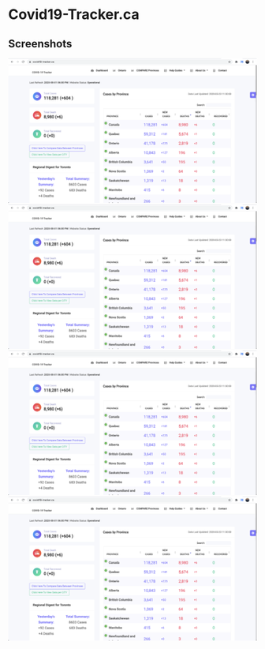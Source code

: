 # Covid19-Tracker.ca

## Screenshots
![Home1](https://github.com/devanshkaloti/covid19-tracker/blob/master/screenshots/home1.png)
![Home2](https://github.com/devanshkaloti/covid19-tracker/blob/master/screenshots/home1.png)
![Home3](https://github.com/devanshkaloti/covid19-tracker/blob/master/screenshots/home1.png)
![compare1](https://github.com/devanshkaloti/covid19-tracker/blob/master/screenshots/home1.png)

